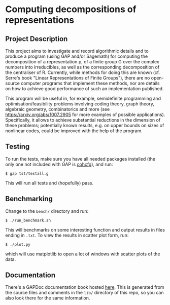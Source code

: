# Computing decompositions of representations

## Project Description

This project aims to investigate and record algorithmic details and to
produce a program (using GAP and/or Sagemath) for computing the
decomposition of a representation ρ, of a finite group G over the
complex numbers into irreducibles, as well as the corresponding
decomposition of the centraliser of R.  Currently, while methods for
doing this are known (cf.  Serre's book "Linear Representations of
Finite Groups"), there are no open-source computer programs that
implement these methods, nor are details on how to achieve good
performance of such an implementation published.

This program will be useful in, for example, semidefinite programming
and optimisation/feasibility problems involving coding theory, graph
theory, algebraic geometry, combinatorics and more (see
https://arxiv.org/abs/1007.2905 for more examples of possible
applications). Specifically, it allows to achieve substantial
reductions in the dimension of these problems; potentially known
results, e.g. on upper bounds on sizes of nonlinear codes, could be
improved with the help of the program.

## Testing

To run the tests, make sure you have all needed packages installed
(the only one not included with GAP is
[cohcfg](https://bitbucket.org/dimpase/cohcfg)), and run:

    $ gap tst/testall.g

This will run all tests and (hopefully) pass.

## Benchmarking

Change to the `bench/` directory and run:

    $ ./run_benchmark.sh

This will benchmarks on some interesting function and output results
in files ending in `.txt`. To view the results in scatter plot form,
run:

    $ ./plot.py

which will use matplotlib to open a lot of windows with scatter plots
of the data.

## Documentation

There's a GAPDoc documentation book hosted
[here](https://kaashif.gitlab.io/decomp/chap0.html). This is generated
from the source files and comments in the `lib/` directory of this
repo, so you can also look there for the same information.
